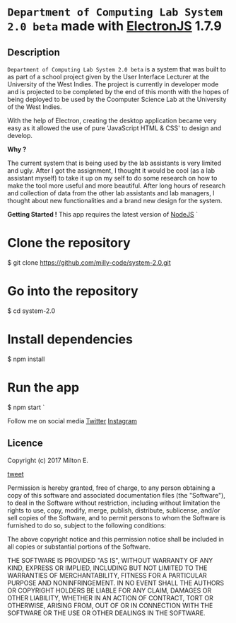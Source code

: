 `Department of Computing Lab System 2.0 beta` made with [ElectronJS](https://electronjs.org/) 1.7.9
=========================================================================

Description
-----------

`Department of Computing Lab System 2.0 beta` is a system that was built to as part of a school project given by the User Interface Lecturer at the University of the West Indies. The project is currently in developer mode and is projected to be completed by the end of this month with the hopes of being deployed to be used by the Coomputer Science Lab at the University of the West Indies.

With the help of Electron, creating the desktop application became very easy as it allowed the use of pure 'JavaScript HTML & CSS' to design and develop.


**Why ?**

The current system that is being used by the lab assistants is very limited and ugly. After I got the assignment, I thought it would be cool (as a lab assistant myself) to take it up on my self to do some research on how to make the tool more useful and more beautiful. After long hours of research and collection of data from the other lab assistants and lab managers, I thought about new functionalities and a brand new design for the system.

**Getting Started !**
This app requires the latest version of [NodeJS](https://nodejs.org/en/)
`
# Clone the repository
$ git clone https://github.com/milly-code/system-2.0.git
# Go into the repository
$ cd system-2.0
# Install dependencies
$ npm install
# Run the app
$ npm start
`

Follow me on social media
[Twitter](http://twitter.com/marshalloflight)
[Instagram](http://instagram.com/milly.gif)

Licence
-------

Copyright (c) 2017 Milton E.

[tweet](http://twitter.com/marshalloflight)

Permission is hereby granted, free of charge, to any person obtaining a copy
of this software and associated documentation files (the "Software"), to deal
in the Software without restriction, including without limitation the rights
to use, copy, modify, merge, publish, distribute, sublicense, and/or sell
copies of the Software, and to permit persons to whom the Software is
furnished to do so, subject to the following conditions:

The above copyright notice and this permission notice shall be included in
all copies or substantial portions of the Software.

THE SOFTWARE IS PROVIDED "AS IS", WITHOUT WARRANTY OF ANY KIND, EXPRESS OR
IMPLIED, INCLUDING BUT NOT LIMITED TO THE WARRANTIES OF MERCHANTABILITY,
FITNESS FOR A PARTICULAR PURPOSE AND NONINFRINGEMENT. IN NO EVENT SHALL THE
AUTHORS OR COPYRIGHT HOLDERS BE LIABLE FOR ANY CLAIM, DAMAGES OR OTHER
LIABILITY, WHETHER IN AN ACTION OF CONTRACT, TORT OR OTHERWISE, ARISING FROM,
OUT OF OR IN CONNECTION WITH THE SOFTWARE OR THE USE OR OTHER DEALINGS IN
THE SOFTWARE.
